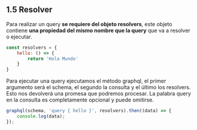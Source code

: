 ## 1.5 Resolver

Para realizar un query **se requiere del objeto resolvers**, este objeto
contiene **una propiedad del mismo nombre que la query** que va a
resolver o ejecutar.

``` javascript
const resolvers = {
    hello: () => {
        return 'Hola Mundo'
    }
}
```

Para ejecutar una query ejecutamos el método graphql, el primer
argumento será el schema, el segundo la consulta y el último los
resolvers. Esto nos devolverá una promesa que podremos procesar. La
palabra query en la consulta es completamente opcional y puede omitirse.

``` javascript
graphql(schema, 'query { hello }', resolvers).then((data) => {
    console.log(data);
});
```

